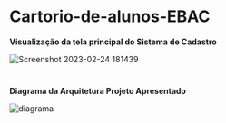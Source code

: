 # Cartorio-de-alunos-EBAC

**Visualização da tela principal do Sistema de Cadastro**

![Screenshot 2023-02-24 181439](https://user-images.githubusercontent.com/108761793/221294982-7a57bda8-47ad-4d64-b430-ef2a270aab66.png)

#
**Diagrama da Arquitetura Projeto Apresentado**


![diagrama](https://user-images.githubusercontent.com/108761793/221963482-b18dfd87-3873-442b-814a-02d5c25af57e.png)
